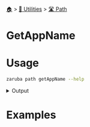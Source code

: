 <!--startTocHeader-->
[🏠](../../README.md) > [🔧 Utilities](../README.md) > [🛣️ Path](README.md)
# GetAppName
<!--endTocHeader-->

# Usage

<!--startCode-->
```bash
zaruba path getAppName --help
```
 
<details>
<summary>Output</summary>
 
```````
Get default app name based on location or image name

Usage:
  zaruba path getAppName <string> [flags]

Aliases:
  getAppName, getServiceName

Flags:
  -h, --help   help for getAppName
```````
</details>
<!--endCode-->

# Examples



<!--startTocSubtopic-->

<!--endTocSubtopic-->